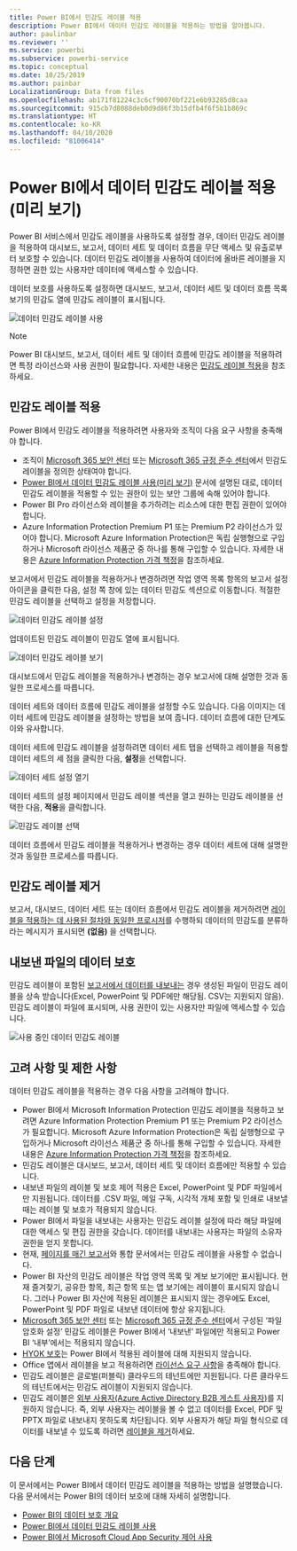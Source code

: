 ```yaml
---
title: Power BI에서 민감도 레이블 적용
description: Power BI에서 데이터 민감도 레이블을 적용하는 방법을 알아봅니다.
author: paulinbar
ms.reviewer: ''
ms.service: powerbi
ms.subservice: powerbi-service
ms.topic: conceptual
ms.date: 10/25/2019
ms.author: painbar
LocalizationGroup: Data from files
ms.openlocfilehash: ab171f81224c3c6cf90070bf221e6b93285d8caa
ms.sourcegitcommit: 915cb7d8088deb0d9d86f3b15dfb4f6f5b1b869c
ms.translationtype: HT
ms.contentlocale: ko-KR
ms.lasthandoff: 04/10/2020
ms.locfileid: "81006414"
---
```

# <a name="apply-data-sensitivity-labels-in-power-bi-preview"></a>Power BI에서 데이터 민감도 레이블 적용(미리 보기)

Power BI 서비스에서 민감도 레이블을 사용하도록 설정할 경우, 데이터 민감도 레이블을 적용하여 대시보드, 보고서, 데이터 세트 및 데이터 흐름을 무단 액세스 및 유출로부터 보호할 수 있습니다. 데이터 민감도 레이블을 사용하여 데이터에 올바른 레이블을 지정하면 권한 있는 사용자만 데이터에 액세스할 수 있습니다.

데이터 보호를 사용하도록 설정하면 대시보드, 보고서, 데이터 세트 및 데이터 흐름 목록 보기의 민감도 열에 민감도 레이블이 표시됩니다.

![데이터 민감도 레이블 사용](media/service-security-apply-data-sensitivity-labels/apply-data-sensitivity-labels-01.png)

> [!NOTE]
> Power BI 대시보드, 보고서, 데이터 세트 및 데이터 흐름에 민감도 레이블을 적용하려면 특정 라이선스와 사용 권한이 필요합니다. 자세한 내용은 [민감도 레이블 적용](#applying-sensitivity-labels)을 참조하세요.

## <a name="applying-sensitivity-labels"></a>민감도 레이블 적용

Power BI에서 민감도 레이블을 적용하려면 사용자와 조직이 다음 요구 사항을 충족해야 합니다.

* 조직이 [Microsoft 365 보안 센터](https://security.microsoft.com/) 또는 [Microsoft 365 규정 준수 센터](https://compliance.microsoft.com/)에서 민감도 레이블을 정의한 상태여야 합니다.
* [Power BI에서 데이터 민감도 레이블 사용(미리 보기)](../admin/service-security-enable-data-sensitivity-labels.md#enable-data-sensitivity-labels) 문서에 설명된 대로, 데이터 민감도 레이블을 적용할 수 있는 권한이 있는 보안 그룹에 속해 있어야 합니다.
* Power BI Pro 라이선스와 레이블을 추가하려는 리소스에 대한 편집 권한이 있어야 합니다. 
* Azure Information Protection Premium P1 또는 Premium P2 라이선스가 있어야 합니다. Microsoft Azure Information Protection은 독립 실행형으로 구입하거나 Microsoft 라이선스 제품군 중 하나를 통해 구입할 수 있습니다. 자세한 내용은 [Azure Information Protection 가격 책정](https://azure.microsoft.com/pricing/details/information-protection/)을 참조하세요.

보고서에서 민감도 레이블을 적용하거나 변경하려면 작업 영역 목록 항목의 보고서 설정 아이콘을 클릭한 다음, 설정 쪽 창에 있는 데이터 민감도 섹션으로 이동합니다. 적절한 민감도 레이블을 선택하고 설정을 저장합니다.

![데이터 민감도 레이블 설정](media/service-security-apply-data-sensitivity-labels/apply-data-sensitivity-labels-02.png)

업데이트된 민감도 레이블이 민감도 열에 표시됩니다. 

![데이터 민감도 레이블 보기](media/service-security-apply-data-sensitivity-labels/apply-data-sensitivity-labels-03.png)

대시보드에서 민감도 레이블을 적용하거나 변경하는 경우 보고서에 대해 설명한 것과 동일한 프로세스를 따릅니다. 

데이터 세트와 데이터 흐름에 민감도 레이블을 설정할 수도 있습니다. 다음 이미지는 데이터 세트에 민감도 레이블을 설정하는 방법을 보여 줍니다. 데이터 흐름에 대한 단계도 이와 유사합니다.

데이터 세트에 민감도 레이블을 설정하려면 데이터 세트 탭을 선택하고 레이블을 적용할 데이터 세트의 세 점을 클릭한 다음, **설정**을 선택합니다.

![데이터 세트 설정 열기](media/service-security-apply-data-sensitivity-labels/apply-data-sensitivity-labels-05.png)

데이터 세트의 설정 페이지에서 민감도 레이블 섹션을 열고 원하는 민감도 레이블을 선택한 다음, **적용**을 클릭합니다.

![민감도 레이블 선택](media/service-security-apply-data-sensitivity-labels/apply-data-sensitivity-labels-06.png)

데이터 흐름에서 민감도 레이블을 적용하거나 변경하는 경우 데이터 세트에 대해 설명한 것과 동일한 프로세스를 따릅니다.

## <a name="removing-sensitivity-labels"></a>민감도 레이블 제거
보고서, 대시보드, 데이터 세트 또는 데이터 흐름에서 민감도 레이블을 제거하려면 [레이블을 적용하는 데 사용된 절차와 동일한 프로시저](#applying-sensitivity-labels)를 수행하되 데이터의 민감도를 분류하라는 메시지가 표시되면 **(없음)** 을 선택합니다. 

## <a name="data-protection-in-exported-files"></a>내보낸 파일의 데이터 보호

민감도 레이블이 포함된 [보고서에서 데이터를 내보내는](https://docs.microsoft.com/power-bi/consumer/end-user-export) 경우 생성된 파일이 민감도 레이블을 상속 받습니다(Excel, PowerPoint 및 PDF에만 해당됨. CSV는 지원되지 않음). 민감도 레이블이 파일에 표시되며, 사용 권한이 있는 사용자만 파일에 액세스할 수 있습니다.

![사용 중인 데이터 민감도 레이블](media/service-security-apply-data-sensitivity-labels/apply-data-sensitivity-labels-04b.png)

## <a name="considerations-and-limitations"></a>고려 사항 및 제한 사항

데이터 민감도 레이블을 적용하는 경우 다음 사항을 고려해야 합니다.

* Power BI에서 Microsoft Information Protection 민감도 레이블을 적용하고 보려면 Azure Information Protection Premium P1 또는 Premium P2 라이선스가 필요합니다. Microsoft Azure Information Protection은 독립 실행형으로 구입하거나 Microsoft 라이선스 제품군 중 하나를 통해 구입할 수 있습니다. 자세한 내용은 [Azure Information Protection 가격 책정](https://azure.microsoft.com/pricing/details/information-protection/)을 참조하세요.
* 민감도 레이블은 대시보드, 보고서, 데이터 세트 및 데이터 흐름에만 적용할 수 있습니다.
* 내보낸 파일의 레이블 및 보호 제어 적용은 Excel, PowerPoint 및 PDF 파일에서만 지원됩니다. 데이터를 .CSV 파일, 메일 구독, 시각적 개체 포함 및 인쇄로 내보낼 때는 레이블 및 보호가 적용되지 않습니다.
* Power BI에서 파일을 내보내는 사용자는 민감도 레이블 설정에 따라 해당 파일에 대한 액세스 및 편집 권한을 갖습니다. 데이터를 내보내는 사용자는 파일의 소유자 권한을 얻지 못합니다. 
* 현재, [페이지를 매긴 보고서]( https://docs.microsoft.com/power-bi/paginated-reports-report-builder-power-bi)와 통합 문서에서는 민감도 레이블을 사용할 수 없습니다. 
* Power BI 자산의 민감도 레이블은 작업 영역 목록 및 계보 보기에만 표시됩니다. 현재 즐겨찾기, 공유한 항목, 최근 항목 또는 앱 보기에는 레이블이 표시되지 않습니다. 그러나 Power BI 자산에 적용된 레이블은 표시되지 않는 경우에도 Excel, PowerPoint 및 PDF 파일로 내보낸 데이터에 항상 유지됩니다.
* [Microsoft 365 보안 센터](https://security.microsoft.com/) 또는 [Microsoft 365 규정 준수 센터](https://compliance.microsoft.com/)에서 구성된 ‘파일 암호화 설정’ 민감도 레이블은 Power BI에서 ‘내보낸’ 파일에만 적용되고 Power BI ‘내부’에서는 적용되지 않습니다.   
* [HYOK 보호](https://docs.microsoft.com/azure/information-protection/configure-adrms-restrictions)는 Power BI에서 적용된 레이블에 대해 지원되지 않습니다.
* Office 앱에서 레이블을 보고 적용하려면 [라이선스 요구 사항](https://docs.microsoft.com/microsoft-365/compliance/get-started-with-sensitivity-labels#subscription-and-licensing-requirements-for-sensitivity-labels)을 충족해야 합니다.
* 민감도 레이블은 글로벌(퍼블릭) 클라우드의 테넌트에만 지원됩니다. 다른 클라우드의 테넌트에서는 민감도 레이블이 지원되지 않습니다.
* 민감도 레이블은 [외부 사용자(Azure Active Directory B2B 게스트 사용자)](../service-admin-azure-ad-b2b.md)를 지원하지 않습니다. 즉, 외부 사용자는 레이블을 볼 수 없고 데이터를 Excel, PDF 및 PPTX 파일로 내보내지 못하도록 차단됩니다. 외부 사용자가 해당 파일 형식으로 데이터를 내보낼 수 있도록 하려면 [레이블을 제거](#removing-sensitivity-labels)하세요.

## <a name="next-steps"></a>다음 단계

이 문서에서는 Power BI에서 데이터 민감도 레이블을 적용하는 방법을 설명했습니다. 다음 문서에서는 Power BI의 데이터 보호에 대해 자세히 설명합니다. 

* [Power BI의 데이터 보호 개요](../admin/service-security-data-protection-overview.md)
* [Power BI에서 데이터 민감도 레이블 사용](../admin/service-security-enable-data-sensitivity-labels.md)
* [Power BI에서 Microsoft Cloud App Security 제어 사용](../admin/service-security-using-microsoft-cloud-app-security-controls.md)
